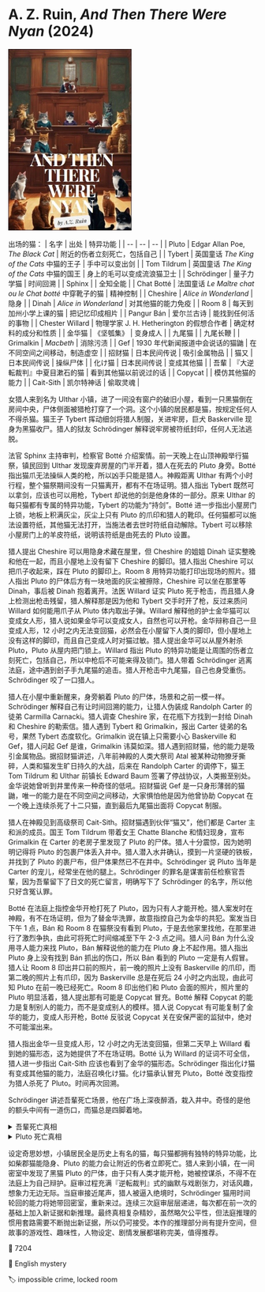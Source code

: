 # A. Z. Ruin, <i>And Then There Were Nyan</i> (2024)

<img src=images/2024_cover.jpg width=250/>

出场的猫：
| 名字 | 出处 | 特异功能 |
| -- | -- | -- |
| Pluto | Edgar Allan Poe, <i>The Black Cat</i> | 附近的伤者立刻死亡，包括自己 |
| Tybert | 英国童话 <i>The King of the Cats</i> 中猫的王子 | 手中可以变出剑 |
| Tom Tildrum | 英国童话 <i>The King of the Cats</i> 中猫的国王 | 身上的毛可以变成流浪猫卫士 |
| Schrödinger | 量子力学猫 | 时间回溯 |
| Sphinx | | 全知全能 |
| Chat Botté | 法国童话 <i>Le Maître chat ou le Chat botté</i> 中穿靴子的猫 | 精神控制 |
| Cheshire | <i>Alice in Wonderland</i> | 隐身 |
| Dinah | <i>Alice in Wonderland</i> | 对其他猫的能力免疫 |
| Room 8 | 每天到加州小学上课的猫 | 把记忆印成相片 |
| Pangur Bán | 爱尔兰古诗 | 能找到任何活的事物 |
| Chester Willard | 物理学家 J. H. Hetherington 的假想合作者 | 确定材料的成分和性质 |
| 金华猫 | 《坚瓠集》 | 变身成人 |
| 九尾猫 | | 九尾长鞭 |
| Grimalkin | <i>Macbeth</i> | 消除污渍 |
| Gef | 1930 年代新闻报道中会说话的猫鼬 | 在不同空间之间移动，制造虚空 |
| 招财猫 | 日本民间传说 | 吸引金属物品 |
| 猫又 | 日本民间传说 | 操纵尸体 |
| 化け猫 | 日本民间传说 | 变成其他猫 |
| 吾輩 | 『大逆転裁判』中夏目漱石的猫 | 看到其他猫以前说过的话 |
| Copycat | | 模仿其他猫的能力 |
| Cait-Sith | 凯尔特神话 | 偷取灵魂 |

女猎人来到名为 Ulthar 小镇，进了一间没有窗户的破旧小屋，看到一只黑猫倒在房间中央，尸体侧面被猎枪打穿了一个洞。这个小镇的居民都是猫，按规定任何人不得杀猫。猫王子 Tybert 挥动细剑将猎人制服，关进牢房，巨犬 Baskerville 现身为黑猫收尸。猎人的狱友 Schrödinger 解释说牢房被符纸封印，任何人无法逃脱。

法官 Sphinx 主持审判，检察官 Botté 介绍案情。前一天晚上在山顶神殿举行猫祭，镇民回到 Ulthar 发现废弃房屋的门半开着，猎人在死去的 Pluto 身旁。Botté 指出猫爪无法操纵人类的枪，所以凶手只能是猎人。神殿距离 Ulthar 有两个小时行程，整个猫祭期间没有一只猫离开，都有不在场证明。猎人指出 Tybert 既然可以拿剑，应该也可以用枪，Tybert 却说他的剑是他身体的一部分。原来 Ulthar 的每只猫都有专属的特异功能，Tybert 的功能为“持剑”。Botté 进一步指出小屋房门上锁，地板上积满灰尘，灰尘上只有 Pluto 的爪印和猎人的靴印。任何猫都可以施法设置符纸，其他猫无法打开，当施法者去世时符纸自动解除。Tybert 可以移除小屋房门上的羊皮符纸，说明该符纸是由死去的 Pluto 设置。

猎人提出 Cheshire 可以用隐身术藏在屋里，但 Cheshire 的姐姐 Dinah 证实整晚和他在一起，而且小屋地上没有留下 Cheshire 的脚印。猎人指出 Cheshire 可以把爪子收起来，踩在 Pluto 的脚印上。Room 8 用特异功能打印出现场的照片。猎人指出 Pluto 的尸体后方有一块地面的灰尘被擦除，Cheshire 可以坐在那里等 Dinah，事后被 Dinah 抱着离开。法医 Willard 证实 Pluto 死于枪击，而且猎人身上检测出枪击残留，猎人解释那是因为他和 Tybert 交手时开了枪，反过来质问 Willard 如何能用爪子从 Pluto 体内取出子弹。Willard 解释他的护士金华猫可以变成女人形，猎人说如果金华可以变成女人，自然也可以开枪。金华辩称自己一旦变成人形，12 小时之内无法变回猫，必然会在小屋留下人类的脚印，但小屋地上没有这样的脚印，而且自己变成人时对猫过敏。猎人提出金华可以从屋外射杀 Pluto，Pluto 从屋内把门锁上。Willard 指出 Pluto 的特异功能是让周围的伤者立刻死亡，包括自己，所以中枪后不可能来得及锁门。猎人带着 Schrödinger 逃离法庭，途中遇到刽子手九尾猫的追击。猎人开枪击中九尾猫，自己也身受重伤。Schrödinger 咬了一口猎人。

猎人在小屋中重新醒来，身旁躺着 Pluto 的尸体，场景和之前一模一样。Schrödinger 解释自己有让时间回溯的能力，让猎人伪装成 Randolph Carter 的徒弟 Carmilla Carnacki。猎人调查 Cheshire 家，在花瓶下方找到一封给 Dinah 和 Cheshire 的勒索信。猎人遇到 Tybert 和 Grimalkin，报出 Carter 徒弟的名号，果然 Tybert 态度软化。Grimalkin 说在镇上只需要小心 Baskerville 和 Gef，猎人问起 Gef 是谁，Grimalkin 讳莫如深。猎人遇到招财猫，他的能力是吸引金属物品。据招财猫讲述，八年前神殿的人类大祭司 Atal 被某种动物獠牙撕碎，人类和猫发生旷日持久的大战，后来在 Randolph Carter 的调停下，猫王 Tom Tildrum 和 Ulthar 前镇长 Edward Baum 签署了停战协议，人类搬至别处。金华说她曾听到井里传来一种奇怪的低吼。招财猫说 Gef 是一只身形薄弱的猫鼬，唯一的能力是在不同空间之间移动，大家惧怕他是因为他曾协助 Copycat 在一个晚上连续杀死了十二只猫，直到最后九尾猫出面将 Copycat 制服。

猎人在神殿见到高级祭司 Cait-Sith。招财猫遇到伙伴“猫又”，他们都是 Carter 主和派的成员。国王 Tom Tildrum 带着女王 Chatte Blanche 和情妇现身，宣布 Grimalkin 在 Carter 的老房子里发现了 Pluto 的尸体。猎人十分震惊，因为她明明记得将 Pluto 的包裹尸体丢入井中。猎人潜入水井确认，摸到一片坚硬的铁板，并找到了 Pluto 的裹尸布，但尸体果然已不在井中。Schrödinger 说 Pluto 当年是 Carter 的宠儿，经常坐在他的腿上。Schrödinger 的罪名是谋害前任检察官吾輩，因为吾輩留下了日文的死亡留言，明确写下了 Schrödinger 的名字，所以他只好含冤认罪。

Botté 在法庭上指控金华开枪打死了 Pluto，因为只有人才能开枪。猎人案发时在神殿，有不在场证明，但为了替金华洗罪，故意指控自己为金华的共犯。案发当日下午 1 点，Bán 和 Room 8 在猫祭没有看到 Pluto，于是去他家里找他，在那里进行了激烈争执，由此可将死亡时间缩减至下午 2-3 点之间。猎人问 Bán 为什么没用寻人能力来找 Pluto，Bán 解释说他的能力在 Pluto 身上不起作用。猎人指出 Pluto 身上没有找到 Bán 抓出的伤口，所以 Bán 看到的 Pluto 一定是有人假冒。猎人让 Room 8 印出井口前的照片，前一晚的照片上没有 Baskerville 的爪印，而第二晚的照片上有爪印，因为 Baskerville 总是在死后 24 小时之内出现，由此可知 Pluto 在前一晚已经死亡。Room 8 印出他们和 Pluto 会面的照片，照片里的 Pluto 明显活着，猎人提出那有可能是 Copycat 冒充。Botté 解释 Copycat 的能力是复制别人的能力，而不是变成别人的模样。猎人说 Copycat 有可能复制了金华的能力，变成人形开枪，Botté 反驳说 Copycat 关在安保严密的监狱中，绝对不可能溜出来。

猎人指出金华一旦变成人形，12 小时之内无法变回猫，但第二天早上 Willard 看到她的猫形态，这为她提供了不在场证明。Botté 认为 Willard 的证词不可全信，猎人进一步指出 Cait-Sith 应该也看到了金华的猫形态。Schrödinger 指出化け猫有变成其他猫的能力，法庭召唤化け猫。化け猫承认冒充 Pluto，Botté 改变指控为猎人杀死了 Pluto。时间再次回溯。

Schrödinger 讲述吾輩死亡场景，他在广场上深夜醉酒，栽入井中。奇怪的是他的额头中间有一道伤口，而猫总是四脚着地。

<details><summary>吾輩死亡真相</summary>
凶手没有擦除吾輩用日文写下的死亡留言，是因为凶手读得懂日文，确信里面的内容与自己无关。<b>吾輩真正的死亡留言是日语本身。</b>讲日文的猫只有招财猫、化け猫、猫又，凶手是招财猫。招财猫在井底放了一个金属箱（伏线：猎人摸到铁板），Gef 在箱子内外交界处打开了一个虚空，招财猫在虚空中把吾輩拉入井中，让他的头不断撞击箱子的铁板，致其死亡。金华以人形听到的井边低吼是 Baskerville，其他的猫听不见低频声音。当晚 Baskerville 试图收走吾輩的尸体，但因其陷入虚空所以未能实现。Cheshire 偷了人类的东西，吾輩写信揭露了他的罪行。
</details>

<details><summary>Pluto 死亡真相</summary>
Copycat 被九尾猫关进监狱，他盗用九尾猫的长鞭能力，把自己的身体切成碎片，由真凶拉出牢房。因为猫有九条命，所以 Copycat 在牢房外复活。Copycat 盗用化け猫的能力扮成真凶参加猫祭，为真凶提供不在场证明。真凶把身体涂黑，装扮成 Pluto 的尸体，身上的弹孔是之前装成兔子被猎人打伤（伏线）。Gef 和真正的 Pluto 尸体藏在墙内外边界的虚空中，等猎人把假尸体带出小屋，Gef 把真尸体从虚空中推出。真凶中了致命枪伤，但因为猫有九条命，所以可以复活。真凶把 Copycat 身体切碎，送回牢房，Copycat 再次复活。

当年主和派的群猫在 Carter 家聚会，Pluto 突然精神异常，对 Carter 展开攻击，Carter 自卫中杀死了 Pluto，后将其尸体藏入墙壁虚空。Pluto 死后，化け猫和 Copycat 为了保守秘密，轮流扮演 Pluto，营造他还活着的假象（伏线：Bán 的能力对 Pluto 不起作用）。真凶是 Botté，他的能力是精神控制，是他操纵了 Pluto 和 Copycat 发疯。
</details>

设定奇思妙想，小镇居民全是历史上有名的猫，每只猫都拥有独特的特异功能，比如柴郡猫能隐身、Pluto 的能力会让附近的伤者立即死亡。猎人来到小镇，在一间密室中发现了黑猫 Pluto 的尸体，由于只有人类才能开枪，她被控谋杀，不得不在法庭上为自己辩护。庭审过程充满『逆転裁判』式的幽默与戏剧张力，对话风趣，想象力无边无际。当庭审接近尾声，猎人被逼入绝境时，Schrödinger 猫用时间轮回的能力将她带回密室，重新来过。连续三次庭审层层递进，每次都在前一次的基础上加入新证据和新推理。最终真相复杂精妙，虽然略欠公平性，但法庭推理的惯用套路需要不断抛出新证据，所以仍可接受。本作的推理部分尚有提升空间，但故事的游戏性、趣味性，人物设定、剧情发展都堪称完美，值得推荐。

:link: 7204

:file_folder: English mystery

:label: impossible crime, locked room
